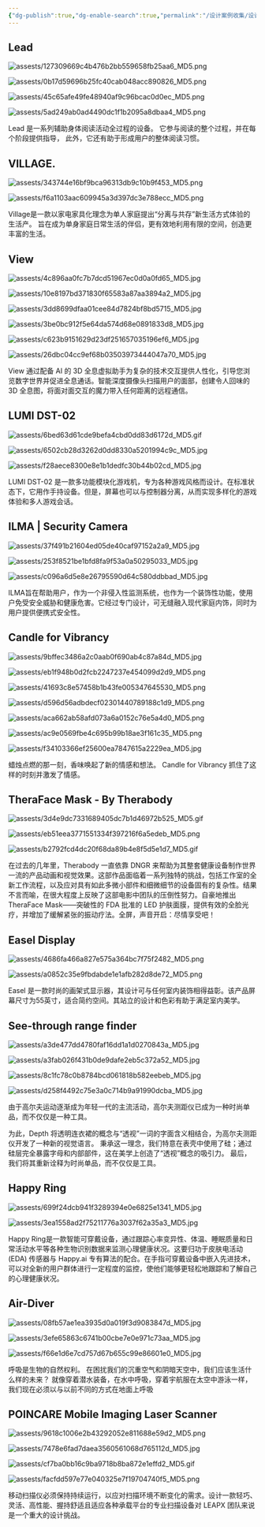 ```yaml
---
{"dg-publish":true,"dg-enable-search":true,"permalink":"/设计案例收集/设计案例收集10/","dgEnableSearch":true,"dgPassFrontmatter":true}
---
```


## Lead 

![assests/127309669c4b476b2bb559658fb25aa6_MD5.png](/img/user/assests/127309669c4b476b2bb559658fb25aa6_MD5.png)

![assests/0b17d59696b25fc40cab048acc890826_MD5.png](/img/user/assests/0b17d59696b25fc40cab048acc890826_MD5.png)

![assests/45c65afe49fe48940af9c96bcac0d0ec_MD5.png](/img/user/assests/45c65afe49fe48940af9c96bcac0d0ec_MD5.png)

![assests/5ad249ab0ad4490dc1f1b2095a8dbaa4_MD5.png](/img/user/assests/5ad249ab0ad4490dc1f1b2095a8dbaa4_MD5.png)

Lead 是一系列辅助身体阅读活动全过程的设备。
它参与阅读的整个过程，并在每个阶段提供指导，
此外，它还有助于形成用户的整体阅读习惯。

## VILLAGE.

![assests/343744e16bf9bca96313db9c10b9f453_MD5.png](/img/user/assests/343744e16bf9bca96313db9c10b9f453_MD5.png)

![assests/f6a1103aac609945a3d397dc3e788ecc_MD5.png](/img/user/assests/f6a1103aac609945a3d397dc3e788ecc_MD5.png)

Village是一款以家电家具化理念为单人家庭提出“分离与共存”新生活方式体验的生活产。
旨在成为单身家庭日常生活的伴侣，更有效地利用有限的空间，创造更丰富的生活。

## View

![assests/4c896aa0fc7b7dcd51967ec0d0a0fd65_MD5.jpg](/img/user/assests/4c896aa0fc7b7dcd51967ec0d0a0fd65_MD5.jpg)

![assests/10e8197bd371830f65583a87aa3894a2_MD5.jpg](/img/user/assests/10e8197bd371830f65583a87aa3894a2_MD5.jpg)

![assests/3dd8699dfaa01cee84d7824bf8bd5715_MD5.jpg](/img/user/assests/3dd8699dfaa01cee84d7824bf8bd5715_MD5.jpg)

![assests/3be0bc912f5e64da574d68e0891833d8_MD5.jpg](/img/user/assests/3be0bc912f5e64da574d68e0891833d8_MD5.jpg)

![assests/c623b9151629d23df251657035196ef6_MD5.jpg](/img/user/assests/c623b9151629d23df251657035196ef6_MD5.jpg)

![assests/26dbc04cc9ef68b03503973444047a70_MD5.jpg](/img/user/assests/26dbc04cc9ef68b03503973444047a70_MD5.jpg)

View 通过配备 AI 的 3D 全息虚拟助手为复杂的技术交互提供人性化，引导您浏览数字世界并促进全息通话。智能深度摄像头扫描用户的面部，创建令人回味的 3D 全息图，将面对面交互的魔力带入任何距离的远程通信。

## LUMI DST-02

![assests/6bed63d61cde9befa4cbd0dd83d6172d_MD5.gif](/img/user/assests/6bed63d61cde9befa4cbd0dd83d6172d_MD5.gif)

![assests/6502cb28d3262d0dd8330a5201994c9c_MD5.jpg](/img/user/assests/6502cb28d3262d0dd8330a5201994c9c_MD5.jpg)

![assests/f28aece8300e8e1b1dedfc30b44b02cd_MD5.jpg](/img/user/assests/f28aece8300e8e1b1dedfc30b44b02cd_MD5.jpg)

LUMI DST-02 是一款多功能模块化游戏机，专为各种游戏风格而设计。在标准状态下，它用作手持设备。但是，屏幕也可以与控制器分离，从而实现多样化的游戏体验和多人游戏会话。

## ILMA | Security Camera

![assests/37f491b21604ed05de40caf97152a2a9_MD5.jpg](/img/user/assests/37f491b21604ed05de40caf97152a2a9_MD5.jpg)

![assests/253f8521be1bfd8fa9f53a0a50295033_MD5.jpg](/img/user/assests/253f8521be1bfd8fa9f53a0a50295033_MD5.jpg)

![assests/c096a6d5e8e26795590d64c580ddbbad_MD5.jpg](/img/user/assests/c096a6d5e8e26795590d64c580ddbbad_MD5.jpg)

ILMA旨在帮助用户，作为一个非侵入性监测系统，也作为一个装饰性功能，使用户免受安全威胁和健康危害。它经过专门设计，可无缝融入现代家庭内饰，同时为用户提供便携式安全性。

## Candle for Vibrancy

![assests/9bffec3486a2c0aab0f690ab4c87a84d_MD5.jpg](/img/user/assests/9bffec3486a2c0aab0f690ab4c87a84d_MD5.jpg)

![assests/eb1f948b0d2fcb2247237e454099d2d9_MD5.png](/img/user/assests/eb1f948b0d2fcb2247237e454099d2d9_MD5.png)

![assests/41693c8e57458b1b43fe005347645530_MD5.png](/img/user/assests/41693c8e57458b1b43fe005347645530_MD5.png)

![assests/d596d56adbdecf02301440789188c1d9_MD5.png](/img/user/assests/d596d56adbdecf02301440789188c1d9_MD5.png)

![assests/aca662ab58afd073a6a0152c76e5a4d0_MD5.png](/img/user/assests/aca662ab58afd073a6a0152c76e5a4d0_MD5.png)

![assests/ac9e0569fbe4c695b99b18ae3f161c35_MD5.png](/img/user/assests/ac9e0569fbe4c695b99b18ae3f161c35_MD5.png)

![assests/f34103366ef25600ea7847615a2229ea_MD5.jpg](/img/user/assests/f34103366ef25600ea7847615a2229ea_MD5.jpg)

蜡烛点燃的那一刻，香味唤起了新的情感和想法。
Candle for Vibrancy 抓住了这样的时刻并激发了情感。

## TheraFace Mask - By Therabody

![assests/3d4e9dc7331689405dc7b1d46972b525_MD5.gif](/img/user/assests/3d4e9dc7331689405dc7b1d46972b525_MD5.gif)

![assests/eb51eea3771551334f397216f6a5edeb_MD5.png](/img/user/assests/eb51eea3771551334f397216f6a5edeb_MD5.png)

![assests/b2792fcd4dc20f68da89b4e8f5d5e1d7_MD5.gif](/img/user/assests/b2792fcd4dc20f68da89b4e8f5d5e1d7_MD5.gif)

在过去的几年里，Therabody 一直依靠 DNGR 来帮助为其整套健康设备制作世界一流的产品动画和视觉效果。这部作品面临着一系列独特的挑战，包括工作室的全新工作流程，以及应对具有如此多微小部件和细微细节的设备固有的复杂性。结果不言而喻，在很大程度上反映了这部电影中团队的压倒性努力。自豪地推出 TheraFace Mask——突破性的 FDA 批准的 LED 护肤面膜，提供有效的全脸光疗，并增加了缓解紧张的振动疗法。全屏，声音开启：尽情享受吧！

## Easel Display

![assests/4686fa466a827e575a364bc7f75f2482_MD5.png](/img/user/assests/4686fa466a827e575a364bc7f75f2482_MD5.png)

![assests/a0852c35e9fbdabde1e1afb282d8de72_MD5.png](/img/user/assests/a0852c35e9fbdabde1e1afb282d8de72_MD5.png)

Easel 是一款时尚的画架式显示器，其设计可与任何室内装饰相得益彰。该产品屏幕尺寸为55英寸，适合简约空间。其站立的设计和色彩有助于满足室内美学。

## See-through range finder

![assests/a3de477dd4780faf16dd1a1d0270843a_MD5.jpg](/img/user/assests/a3de477dd4780faf16dd1a1d0270843a_MD5.jpg)

![assests/a3fab026f431b0de9dafe2eb5c372a52_MD5.jpg](/img/user/assests/a3fab026f431b0de9dafe2eb5c372a52_MD5.jpg)

![assests/8c1fc78c0b8784bcd061818b582eebeb_MD5.jpg](/img/user/assests/8c1fc78c0b8784bcd061818b582eebeb_MD5.jpg)

![assests/d258f4492c75e3a0c714b9a91990dcba_MD5.jpg](/img/user/assests/d258f4492c75e3a0c714b9a91990dcba_MD5.jpg)

由于高尔夫运动逐渐成为年轻一代的主流活动，高尔夫测距仪已成为一种时尚单品，而不仅仅是一种工具。

为此，Depth 将透明连衣裙的概念与“透视”一词的字面含义相结合，为高尔夫测距仪开发了一种新的视觉语言。
秉承这一理念，我们特意在表壳中使用了硅；通过硅层完全暴露字母和内部部件，这在美学上创造了“透视”概念的吸引力。
最后，我们将其重新诠释为时尚单品，而不仅仅是工具。

## Happy Ring

![assests/699f24dcb941f3289394e0e6825e1341_MD5.jpg](/img/user/assests/699f24dcb941f3289394e0e6825e1341_MD5.jpg)

![assests/3ea1558ad2f75211776a3037f62a35a3_MD5.jpg](/img/user/assests/3ea1558ad2f75211776a3037f62a35a3_MD5.jpg)

Happy Ring是一款智能可穿戴设备，通过跟踪心率变异性、体温、睡眠质量和日常活动水平等各种生物识别数据来监测心理健康状况。这要归功于皮肤电活动 (EDA) 传感器与 Happy.ai 专有算法的配合。在手指可穿戴设备中嵌入先进技术，可以对全新的用户群体进行一定程度的监控，使他们能够更轻松地跟踪和了解自己的心理健康状况。

## Air-Diver

![assests/08fb57ae1ea3935d0a019f3d9083847d_MD5.jpg](/img/user/assests/08fb57ae1ea3935d0a019f3d9083847d_MD5.jpg)

![assests/3efe65863c6741b00cbe7e0e971c73aa_MD5.jpg](/img/user/assests/3efe65863c6741b00cbe7e0e971c73aa_MD5.jpg)

![assests/f66e1d6e7cd757d67b655c99e86601e0_MD5.jpg](/img/user/assests/f66e1d6e7cd757d67b655c99e86601e0_MD5.jpg)

呼吸是生物的自然权利。
在困扰我们的沉重空气和阴暗天空中，我们应该生活什么样的未来？
就像穿着潜水装备，在水中呼吸，穿着宇航服在太空中游泳一样，
我们现在必须以与以前不同的方式在地面上呼吸

## POINCARE Mobile Imaging Laser Scanner

![assests/9618c1006e2b43292052e811688e59d2_MD5.png](/img/user/assests/9618c1006e2b43292052e811688e59d2_MD5.png)

![assests/7478e6fad7daea3560561068d765112d_MD5.jpg](/img/user/assests/7478e6fad7daea3560561068d765112d_MD5.jpg)

![assests/cf7ba0bb16c9ba9718b8ba872e1effd2_MD5.gif](/img/user/assests/cf7ba0bb16c9ba9718b8ba872e1effd2_MD5.gif)

![assests/facfdd597e77e040325e7f19704740f5_MD5.png](/img/user/assests/facfdd597e77e040325e7f19704740f5_MD5.png)

移动扫描仪必须保持持续运行，以应对扫描环境不断变化的需求。设计一款轻巧、灵活、高性能、握持舒适且适应各种承载平台的专业扫描设备对 LEAPX 团队来说是一个重大的设计挑战。
